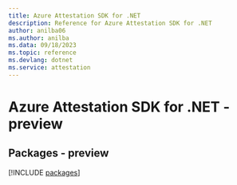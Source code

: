 ```yaml
---
title: Azure Attestation SDK for .NET
description: Reference for Azure Attestation SDK for .NET
author: anilba06
ms.author: anilba
ms.data: 09/18/2023
ms.topic: reference
ms.devlang: dotnet
ms.service: attestation
---
```

# Azure Attestation SDK for .NET - preview
## Packages - preview
[!INCLUDE [packages](attestation-index.md)]